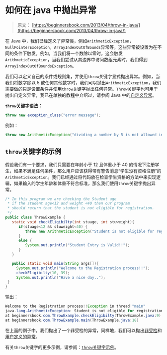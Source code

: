 # 如何在 java 中抛出异常

> 原文： [https://beginnersbook.com/2013/04/throw-in-java/](https://beginnersbook.com/2013/04/throw-in-java/)

在 Java 中，我们已经定义了异常类，例如`ArithmeticException`，`NullPointerException`，`ArrayIndexOutOfBounds`异常等。这些异常被设置为在不同的条件下触发。例如，当我们将一个数除以零时，这会触发`ArithmeticException`，当我们尝试从其边界中访问数组元素时，我们得到`ArrayIndexOutOfBoundsException`。

我们可以定义自己的条件或规则集，并使用`throw`关键字显式抛出异常。例如，当我们将数字除以 5 或任何其他数字时，我们可以抛出`ArithmeticException`，我们需要做的只是设置条件并使用`throw`关键字抛出任何异常。`Throw`关键字也可用于抛出自定义异常，我已在单独的教程中介绍过，请参阅 Java 中的[自定义异常](https://beginnersbook.com/2013/04/user-defined-exception-in-java/)。

**`throw`关键字语法：**

```java
throw new exception_class("error message");
```

例如：

```java
throw new ArithmeticException("dividing a number by 5 is not allowed in this program");
```

## `throw`关键字的示例

假设我们有一个要求，我们只需要在年龄小于 12 且体重小于 40 的情况下注册学生，如果不满足任何条件，那么用户应该获得带有警告消息“学生没有资格注册”的`ArithmeticException`。我们已经通过将代码放在检查学生资格的方法中来实现逻辑，如果输入的学生年龄和体重不符合标准，那么我们使用`throw`关键字抛出异常。

```java
/* In this program we are checking the Student age
 * if the student age<12 and weight <40 then our program 
 * should return that the student is not eligible for registration.
 */
public class ThrowExample {
   static void checkEligibilty(int stuage, int stuweight){ 
      if(stuage<12 && stuweight<40) {
         throw new ArithmeticException("Student is not eligible for registration"); 
      }
      else {
         System.out.println("Student Entry is Valid!!"); 
      }
   } 

   public static void main(String args[]){ 
     System.out.println("Welcome to the Registration process!!");
     checkEligibilty(10, 39); 
     System.out.println("Have a nice day.."); 
 } 
}
```

输出：

```java
Welcome to the Registration process!!Exception in thread "main" 
java.lang.ArithmeticException: Student is not eligible for registration
at beginnersbook.com.ThrowExample.checkEligibilty(ThrowExample.java:9)
at beginnersbook.com.ThrowExample.main(ThrowExample.java:18)
```

在上面的例子中，我们抛出了一个非受检的异常，同样地，我们可以抛出[非受检](https://beginnersbook.com/2013/04/java-checked-unchecked-exceptions-with-examples/)和[用户定义的异常](https://beginnersbook.com/2013/04/user-defined-exception-in-java/)。

有关`throw`关键字的更多示例，请参阅：[`throw`关键字示例](https://beginnersbook.com/2013/04/throw-in-java/)。